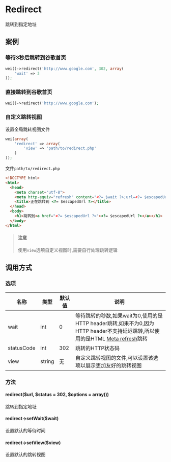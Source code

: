 Redirect
========

跳转到指定地址

案例
----

### 等待3秒后跳转到谷歌首页

```php
wei()->redirect('http://www.google.com', 302, array(
    'wait' => 3
));
```

### 直接跳转到谷歌首页

```php
wei()->redirect('http://www.google.com');
```

### 自定义跳转视图

设置全局跳转视图文件

```php
wei(array(
    'redirect' => array(
        'view' => 'path/to/redirect.php'
    )
));
```

文件`path/to/redirect.php`

```html
<!DOCTYPE html>
<html>
  <head>
    <meta charset="utf-8">
    <meta http-equiv="refresh" content="<?= $wait ?>;url=<?= $escapedUrl ?>">
    <title>正在跳转到 <?= $escapedUrl ?></title>
  </head>
  <body>
    <h1>跳转到<a href="<?= $escapedUrl ?>"><?= $escapedUrl ?></a></h1>
  </body>
</html>
```

> #### 注意
> 
> 使用`view`选项自定义视图时,需要自行处理跳转逻辑

调用方式
--------

### 选项

名称          | 类型      | 默认值    | 说明
--------------|-----------|-----------|------
wait          | int       | 0         | 等待跳转的秒数,如果wait为0,使用的是HTTP header跳转,如果不为0,因为HTTP header不支持延迟跳转,所以使用的是HTML [Meta refresh](http://en.wikipedia.org/wiki/Meta_refresh)跳转
statusCode    | int       | 302       | 跳转的HTTP状态码
view          | string    | 无        | 自定义跳转视图的文件,可以设置该选项以展示更加友好的跳转视图

### 方法

#### redirect($url, $status = 302, $options = array())
跳转到指定地址

#### redirect->setWait($wait)
设置默认的等待时间

#### redirect->setView($view)
设置默认的跳转视图
